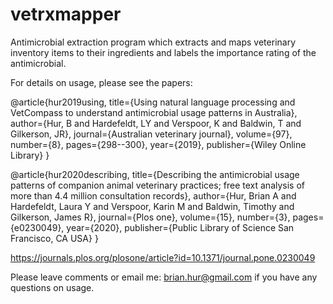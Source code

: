 # vetrxmapper
Antimicrobial extraction program which extracts and maps veterinary inventory items to their ingredients and labels the importance rating of the antimicrobial.

For details on usage, please see the papers:

@article{hur2019using,
  title={Using natural language processing and VetCompass to understand antimicrobial usage patterns in Australia},
  author={Hur, B and Hardefeldt, LY and Verspoor, K and Baldwin, T and Gilkerson, JR},
  journal={Australian veterinary journal},
  volume={97},
  number={8},
  pages={298--300},
  year={2019},
  publisher={Wiley Online Library}
}


@article{hur2020describing,
  title={Describing the antimicrobial usage patterns of companion animal veterinary practices; free text analysis of more than 4.4 million consultation records},
  author={Hur, Brian A and Hardefeldt, Laura Y and Verspoor, Karin M and Baldwin, Timothy and Gilkerson, James R},
  journal={Plos one},
  volume={15},
  number={3},
  pages={e0230049},
  year={2020},
  publisher={Public Library of Science San Francisco, CA USA}
}

https://journals.plos.org/plosone/article?id=10.1371/journal.pone.0230049





Please leave comments or email me: brian.hur@gmail.com if you have any questions on usage.

